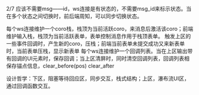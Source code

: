 2/7
应该不需要msg——id，ws连接是有状态的，不需要msg_id来标示状态。当在多个状态之间切换时，前后端周知，可以同步切换状态。

每个ws连接维护一个coro栈，栈顶为当前活跃coro，来消息后激活该coro；前端维护输入栈，栈顶为当前活跃表单，表单控制消息作用于栈顶表单。
触发上区的一些事件回调时，产生新的coro，压栈；前端当前表单未提交成功又来新表单时，当前表单压栈，显示新表单
每个ws连接维护一个回调列表。当在上区输出带有回调的UI元素时，保存回调；当上区清屏时，同时清空回调列表，回调列表相保存锚点信息，clear_before(pos) clear_after

设计哲学：下区，阻塞等待回应区，同步交互，栈式结构；上区，瀑布流UI区，通过回调函数交互。


